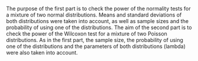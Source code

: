 The purpose of the first part is to check the power of the normality tests for a mixture of two normal distributions. Means and standard deviations of both distributions were taken into account, as well as sample sizes and the probability of using one of the distributions.
The aim of the second part is to check the power of the Wilcoxon test for a mixture of two Poisson distributions. As in the first part, the sample size, the probability of using one of the distributions and the parameters of both distributions (lambda) were also taken into account.
